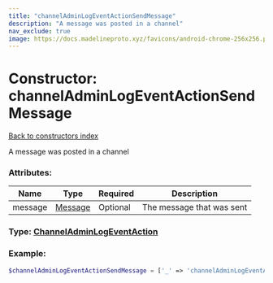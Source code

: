 ```yaml
---
title: "channelAdminLogEventActionSendMessage"
description: "A message was posted in a channel"
nav_exclude: true
image: https://docs.madelineproto.xyz/favicons/android-chrome-256x256.png
---
```

# Constructor: channelAdminLogEventActionSendMessage  
[Back to constructors index](/API_docs/constructors/index.html)



A message was posted in a channel

### Attributes:

| Name     |    Type       | Required | Description |
|----------|---------------|----------|-------------|
|message|[Message](/API_docs/types/Message.html) | Optional|The message that was sent|



### Type: [ChannelAdminLogEventAction](/API_docs/types/ChannelAdminLogEventAction.html)


### Example:

```php
$channelAdminLogEventActionSendMessage = ['_' => 'channelAdminLogEventActionSendMessage', 'message' => Message];
```  
